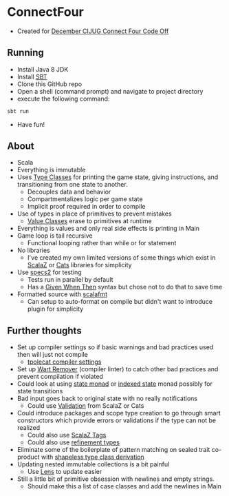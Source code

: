 # ConnectFour
- Created for [December CIJUG Connect Four Code Off](https://github.com/central-iowa-java-users-group/connect-four/blob/master/README.md)

## Running
- Install Java 8 JDK
- Install [SBT](https://www.scala-sbt.org)
- Clone this GitHub repo
- Open a shell (command prompt) and navigate to project directory
- execute the following command: 
```bash
sbt run
```
- Have fun!

## About
- Scala
- Everything is immutable
- Uses [Type Classes](http://danielwestheide.com/blog/2013/02/06/the-neophytes-guide-to-scala-part-12-type-classes.html) for printing the game state, giving instructions, and transitioning from one state to another.
  - Decouples data and behavior
  - Compartmentalizes logic per game state
  - Implicit proof required in order to compile
- Use of types in place of primitives to prevent mistakes
  - [Value Classes](https://docs.scala-lang.org/overviews/core/value-classes.html) erase to primitives at runtime
- Everything is values and only real side effects is printing in Main  
- Game loop is tail recursive
  - Functional looping rather than while or for statement  
- No libraries
  - I've created my own limited versions of some things 
  which exist in [ScalaZ](https://github.com/scalaz/scalaz) or [Cats](https://typelevel.org/cats) libraries for simplicity
- Use [specs2](https://etorreborre.github.io/specs2) for testing
  - Tests run in parallel by default
  - Has a [Given When Then](https://etorreborre.github.io/specs2/guide/SPECS2-4.0.0/org.specs2.guide.GivenWhenThenStyle.html) syntax but chose not to do that to save time  
- Formatted source with [scalafmt](http://scalameta.org/scalafmt)
  - Can setup to auto-format on compile but didn't want to introduce plugin for simplicity    

## Further thoughts
- Set up compiler settings so if basic warnings and bad practices used then will just not compile
  - [tpolecat compiler settings](https://tpolecat.github.io/2017/04/25/scalac-flags.html)
- Set up [Wart Remover](http://www.wartremover.org) (compiler linter) to catch other bad practices and prevent compilation if violated
- Could look at using [state monad](http://eed3si9n.com/learning-scalaz/State.html#State+and+StateT) or [indexed state](https://youtu.be/eO1JLs5FR6k) monad possibly for state transitions
- Bad input goes back to original state with no really notifications
  - Could use [Validation](http://eed3si9n.com/learning-scalaz/Validation.html) from ScalaZ or Cats
- Could introduce packages and scope type creation to go through smart constructors 
which provide errors or validations if the type can not be realized
  - Could also use [ScalaZ Tags](http://eed3si9n.com/learning-scalaz/Tagged+type.html)
  - Could also use [refinement types](https://github.com/fthomas/refined)
- Eliminate some of the boilerplate of pattern matching on sealed trait co-product with [shapeless type class derivation](https://github.com/milessabin/shapeless/blob/master/examples/src/main/scala/shapeless/examples/derivation.scala#L108)
- Updating nested immutable collections is a bit painful
  - Use [Lens](http://eed3si9n.com/learning-scalaz/Lens.html) to update easier
- Still a little bit of primitive obsession with newlines and empty strings.
  - Should make this a list of case classes and add the newlines in Main

